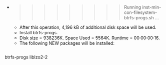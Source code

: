 * >>>>>>>>> Running inst-min-con-filesystem-btrfs-progs.sh ...
  * After this operation, 4,196 kB of additional disk space will be used.
  * Install btrfs-progs.
  * Disk size = 938236K. Space Used = 5564K. Runtime = 00:00:00:16.
  * The following NEW packages will be installed:
  ```bash
btrfs-progs liblzo2-2
  ```
